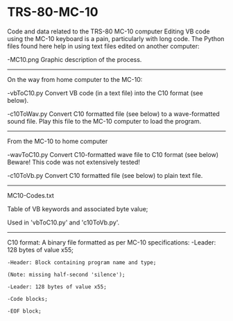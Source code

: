 # TRS-80-MC-10
Code and data related to the TRS-80 MC-10 computer
Editing VB code using the MC-10 keyboard is a pain, particularly with long code.
The Python files found here help in using text files edited on another computer:

-MC10.png
  Graphic description of the process.

-----------------------------------------------------------

On the way from home computer to the MC-10:

-vbToC10.py
  Convert VB code (in a text file) into the C10 format (see below).
  
-c10ToWav.py
  Convert C10 formatted file (see below) to a wave-formatted sound file.
  Play this file to the MC-10 computer to load the program.

-----------------------------------------------------------

From the MC-10 to home computer

-wavToC10.py
  Convert C10-formatted wave file to C10 format (see below)
  Beware! This code was not extensively tested!
  
-c10ToVb.py
  Convert C10 formatted file (see below) to plain text file.
  
-----------------------------------------------------------

MC10-Codes.txt

  Table of VB keywords and associated byte value;
  
  Used in 'vbToC10.py' and 'c10ToVb.py'.
  
-----------------------------------------------------------

C10 format:
  A binary file formatted as per MC-10 specifications:
    -Leader: 128 bytes of value x55;
    
    -Header: Block containing program name and type;
    
    (Note: missing half-second 'silence');
    
    -Leader: 128 bytes of value x55;
    
    -Code blocks;
    
    -EOF block;
    
    
